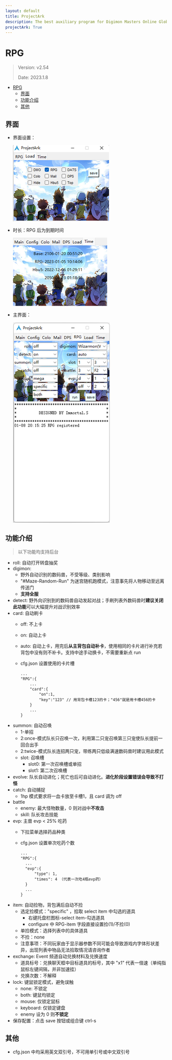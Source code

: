 ```yaml
---
layout: default
title: ProjectArk
description: The best auxiliary program for Digimon Masters Online Global
projectArk: True
---
```


# RPG
> Version: v2.54
>
> Date: 2023.1.8

- [RPG](#rpg)
  - [界面](#界面)
  - [功能介绍](#功能介绍)
  - [其他](#其他)

## 界面
- 界面设置：

  ![12](/projectArk/resource/rpg_load.png)

- 时长：RPG 后为到期时间

  ![12](/projectArk/resource/time.png)
  
- 主界面：

  ![12](/projectArk/resource/RPG.png)


## 功能介绍
> 以下功能均支持后台

- roll: 自动打开转盘抽奖
- digimon: 
  - 野外自动识别的数码兽，不受等级、类别影响
  - "#Maze-Random-Run" 为迷宫随机跑模式，注意事先将人物移动至远离传送门
  - **支持全服**
- detect: 野外向识别到的数码兽自动发起对战；手刷列表外数码兽时**建议关闭此功能**可以大幅提升对战识别效率
- card: 自动刷卡
  - off: 不上卡
  - on: 自动上卡
  - auto: 自动上卡，用完后**从主背包自动补卡**，使用相同的卡片进行补充若背包中没有则不补卡。支持中途手动换卡，不需要重新点 run
  - cfg.json 设置使用的卡片槽
      
        ...
        "RPG":{
            ...
            "card":{
                "on":1,
                "key":"123" // 用背包卡槽123的卡；"456"就是用卡槽456的卡
            }
            ...
        }
- summon: 自动召唤
  - 1-单招
  - 2:once-模式队长只召唤一次，利用第二只宠召唤第三只宠使队长提前一回合出手
  - 2:twice-模式队长连招两只宠，带练两只低级满速数码兽时建议用此模式
  - slot: 召唤槽
    - slot0: 第一次召唤槽或单招
    - slot1: 第二次召唤槽
- evolve: 队长自动进化；死亡也后可自动进化。**进化阶段设置错误会导致不打怪**
- catch: 自动捕捉
  - 1hp 模式要求将一血卡放至卡槽1，且 card 调为 off
- battle
  - enemy: 最大怪物数量，0 则对战中**不攻击**
  - skill: 队长攻击技能
- evp: 主兽 evp < 25% 吃药
  - 下拉菜单选择药品种类
  - cfg.json 设置单次吃药个数
    
        ...
        "RPG":{
          ...
          "evp":{
              "type": 1,
              "times": 4 （代表一次吃4瓶evp药）
          }
          ...
        }
- item: 自动捡物，背包满后自动不捡
  - 选定捡模式："specific" ，拾取 select item 中勾选的道具
    - 右键托盘栏图标-select item-勾选道具
    - configure 中 RPG-item 字段直接设置捡(1)/不捡(0)
  - 单捡模式：选择列表中的具体道具
  - 不捡：none
  - 注意事项：不同玩家由于显示器参数不同可能会导致游戏内字体形状差异，出现列表中物品无法拾取情况请咨询作者
- exchange: Event 频道自动兑换材料及兑换速度
  - 道具标号：兑换聊天框中目标道具的标号，其中 "x1" 代表一倍速（单纯指鼠标左键间隔，并非加速挂）
  - 兑换次数：不解释
- lock: 键鼠锁定模式，避免误触
  - none: 不锁定
  - both: 键鼠均锁定
  - mouse: 仅锁定鼠标
  - keyboard: 仅锁定键盘
  - enemy 设为 0 则**不锁定**
- 保存配置：点击 save 按钮或组合键 ctrl-s


## 其他
- cfg.json 中均采用英文双引号，不可用单引号或中文双引号
